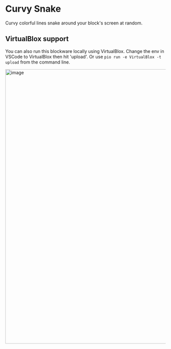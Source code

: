 # Curvy Snake

Curvy colorful lines snake around your block's screen at random.

## VirtualBlox support

You can also run this blockware locally using VirtualBlox. Change the env in VSCode to VirtualBlox then hit 'upload'. Or use `pio run -e VirtualBlox -t upload` from the command line.

<img width="863" alt="image" src="https://user-images.githubusercontent.com/218876/143146174-a35335f2-7edb-4c5b-a7ab-1b58591f5fb1.png">
